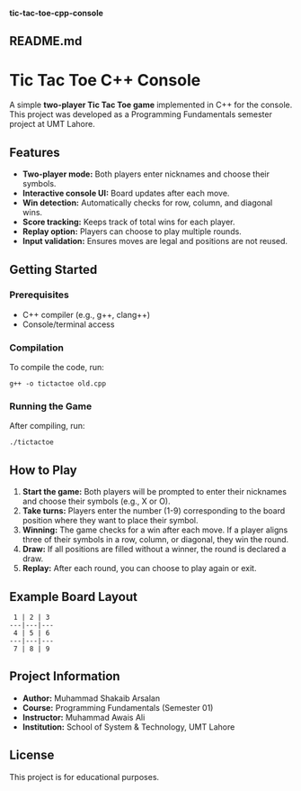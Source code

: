 
**tic-tac-toe-cpp-console**

## README.md


# Tic Tac Toe C++ Console

A simple **two-player Tic Tac Toe game** implemented in C++ for the console. This project was developed as a Programming Fundamentals semester project at UMT Lahore.

## Features

- **Two-player mode:** Both players enter nicknames and choose their symbols.
- **Interactive console UI:** Board updates after each move.
- **Win detection:** Automatically checks for row, column, and diagonal wins.
- **Score tracking:** Keeps track of total wins for each player.
- **Replay option:** Players can choose to play multiple rounds.
- **Input validation:** Ensures moves are legal and positions are not reused.

## Getting Started

### Prerequisites

- C++ compiler (e.g., g++, clang++)
- Console/terminal access

### Compilation

To compile the code, run:

```
g++ -o tictactoe old.cpp
```

### Running the Game

After compiling, run:

```
./tictactoe
```

## How to Play

1. **Start the game:** Both players will be prompted to enter their nicknames and choose their symbols (e.g., X or O).
2. **Take turns:** Players enter the number (1-9) corresponding to the board position where they want to place their symbol.
3. **Winning:** The game checks for a win after each move. If a player aligns three of their symbols in a row, column, or diagonal, they win the round.
4. **Draw:** If all positions are filled without a winner, the round is declared a draw.
5. **Replay:** After each round, you can choose to play again or exit.

## Example Board Layout

```
 1 | 2 | 3
---|---|---
 4 | 5 | 6
---|---|---
 7 | 8 | 9
```

## Project Information

- **Author:** Muhammad Shakaib Arsalan
- **Course:** Programming Fundamentals (Semester 01)
- **Instructor:** Muhammad Awais Ali
- **Institution:** School of System & Technology, UMT Lahore

## License

This project is for educational purposes.

```
